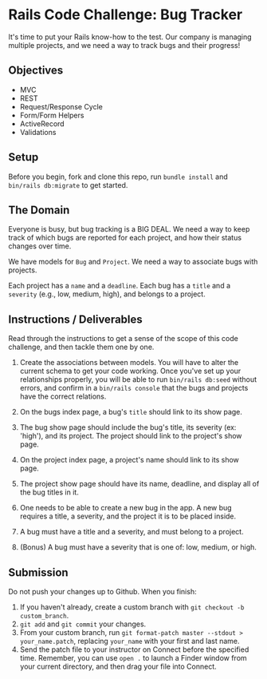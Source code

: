 
# Rails Code Challenge: Bug Tracker

It's time to put your Rails know-how to the test. Our company is managing multiple projects, and we need a way to track bugs and their progress!

## Objectives

- MVC
- REST
- Request/Response Cycle
- Form/Form Helpers
- ActiveRecord
- Validations

## Setup

Before you begin, fork and clone this repo, run `bundle install` and `bin/rails db:migrate` to get started.

## The Domain

Everyone is busy, but bug tracking is a BIG DEAL. We need a way to keep track of which bugs are reported for each project, and how their status changes over time.

We have models for `Bug` and `Project`. We need a way to associate bugs with projects.

Each project has a `name` and a `deadline`. Each bug has a `title` and a `severity` (e.g., low, medium, high), and belongs to a project.

## Instructions / Deliverables

Read through the instructions to get a sense of the scope of this code challenge, and then tackle them one by one.

1. Create the associations between models. You will have to alter the current schema to get your code working. Once you've set up your relationships properly, you will be able to run `bin/rails db:seed` without errors, and confirm in a `bin/rails console` that the bugs and projects have the correct relations.

2. On the bugs index page, a bug's `title` should link to its show page.

3. The bug show page should include the bug's title, its severity (ex: 'high'), and its project. The project should link to the project's show page.

4. On the project index page, a project's name should link to its show page.

5. The project show page should have its name, deadline, and display all of the bug titles in it.

6. One needs to be able to create a new bug in the app. A new bug requires a title, a severity, and the project it is to be placed inside.

7. A bug must have a title and a severity, and must belong to a project.

8. (Bonus) A bug must have a severity that is one of: low, medium, or high.

## Submission

Do not push your changes up to Github. When you finish:

1. If you haven't already, create a custom branch with `git checkout -b custom_branch`.
1. `git add` and `git commit` your changes.
1. From your custom branch, run `git format-patch master --stdout > your_name.patch`, replacing `your_name` with your first and last name.
1. Send the patch file to your instructor on Connect before the specified time. Remember, you can use `open .` to launch a Finder window from your current directory, and then drag your file into Connect.
